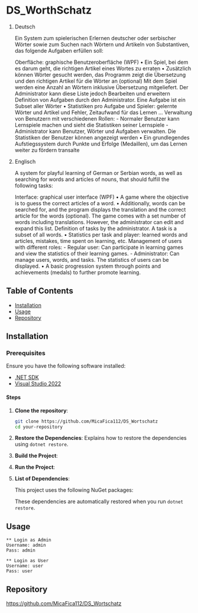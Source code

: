 ﻿# DS_WorthSchatz



1. Deutsch

    Ein System zum spielerischen Erlernen deutscher oder serbischer Wörter sowie zum Suchen nach Wörtern und Artikeln von Substantiven, das folgende Aufgaben erfüllen soll:
    
    Oberfläche: graphische Benutzeroberfläche (WPF)
    • Ein Spiel, bei dem es darum geht, die richtigen Artikel eines Wortes zu erraten
    • Zusätzlich können Wörter gesucht werden, das Programm zeigt die Übersetzung und den richtigen Artikel für die Wörter an (optional)
    Mit dem Spiel werden eine Anzahl an Wörtern inklusive Übersetzung mitgeliefert. Der Administrator kann diese Liste jedoch Bearbeiten und erweitern
    Definition von Aufgaben durch den Administrator. Eine Aufgabe ist ein Subset aller Wörter
    • Statistiken pro Aufgabe und Spieler: gelernte Wörter und Artikel und Fehler, Zeitaufwand für das Lernen ...
 	Verwaltung von Benutzern mit verschiedenen Rollen:
	   - Normaler Benutzer kann Lernspiele machen und sieht die Statistiken seiner Lernspiele
	   - Administrator kann Benutzer, Wörter und Aufgaben verwalten. Die Statistiken der Benutzer können angezeigt werden
	• Ein grundlegendes Aufstiegssystem durch Punkte und Erfolge (Medaillen), um das Lernen weiter zu fördern
transalte
 
2. Englisch
  
	A system for playful learning of German or Serbian words, as well as searching for words and articles of nouns, that should fulfill the following tasks:

    Interface: graphical user interface (WPF)
    • A game where the objective is to guess the correct articles of a word.
    • Additionally, words can be searched for, and the program displays the translation and the correct article for the words (optional).
    The game comes with a set number of words including translations. However, the administrator can edit and expand this list.
    Definition of tasks by the administrator. A task is a subset of all words.
    • Statistics per task and player: learned words and articles, mistakes, time spent on learning, etc.
    Management of users with different roles:
        - Regular user: Can participate in learning games and view the statistics of their learning games.
        - Administrator: Can manage users, words, and tasks. The statistics of users can be displayed.
    • A basic progression system through points and achievements (medals) to further promote learning.

## Table of Contents

- [Installation](#installation)
- [Usage](#usage)
- [Repository](#repository)


## Installation

### Prerequisites

Ensure you have the following software installed:
- [.NET SDK](https://dotnet.microsoft.com/download)
- [Visual Studio 2022](https://visualstudio.microsoft.com/vs/)

#### Steps

1. **Clone the repository**:
   ```bash
   git clone https://github.com/MicaFica112/DS_Wortschatz
   cd your-repository
2. **Restore the Dependencies**: Explains how to restore the dependencies using `dotnet restore`.
3. **Build the Project**: 
4. **Run the Project**: 
5. **List of Dependencies**: 

     This project uses the following NuGet packages:

    
   <PackageReference Include="CommunityToolkit.Mvvm" Version="8.2.2" />
   <PackageReference Include="Microsoft.EntityFrameworkCore" Version="7.0.15" />
   <PackageReference Include="Microsoft.EntityFrameworkCore.SqlServer" Version="7.0.14" />
   <PackageReference Include="Microsoft.EntityFrameworkCore.Tools" Version="7.0.15" />
   <PackageReference Include="Microsoft.Extensions.Configuration" Version="7.0.0" />
   <PackageReference Include="Microsoft.Extensions.Configuration.Binder" Version="7.0.4" />
   <PackageReference Include="Microsoft.Extensions.Configuration.Json" Version="7.0.0" />
   

   These dependencies are automatically restored when you run `dotnet restore`.

 ## Usage

    ** Login as Admin  
    Username: admin 
    Pass: admin
    
    ** Login as User 
    Username: user 
    Pass: user

 ## Repository

 https://github.com/MicaFica112/DS_Wortschatz
